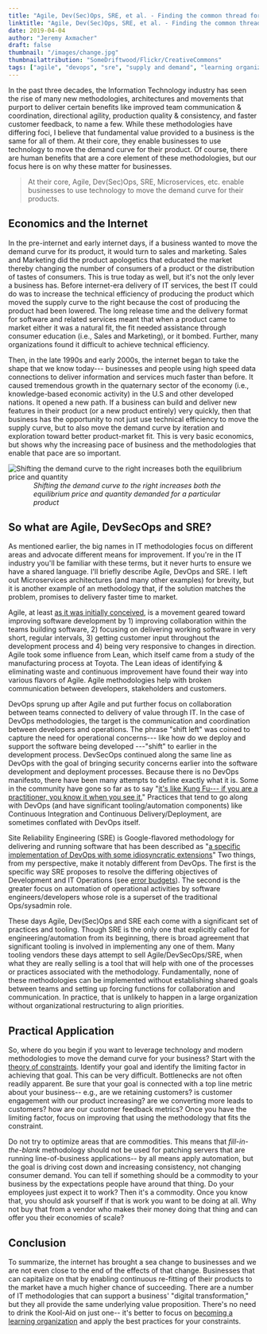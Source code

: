 ```yaml
---
title: "Agile, Dev(Sec)Ops, SRE, et al. - Finding the common thread for business"
linktitle: "Agile, Dev(Sec)Ops, SRE, et al. - Finding the common thread for business"
date: 2019-04-04
author: "Jeremy Axmacher"
draft: false
thumbnail: "/images/change.jpg"
thumbnailattribution: "SomeDriftwood/Flickr/CreativeCommons"
tags: ["agile", "devops", "sre", "supply and demand", "learning organizations"]
---
```


In the past three decades, the Information Technology industry has seen the rise of many new methodologies, architectures and movements that purport to deliver certain benefits like improved team communication & coordination, directional agility, production quality & consistency, and faster customer feedback, to name a few.  While these methodologies have differing foci, I believe that fundamental value provided to a business is the same for all of them.  At their core, they enable businesses to use technology to move the demand curve for their product.  Of course, there are human benefits that are a core element of these methodologies, but our focus here is on why these matter for businesses.

> At their core, Agile, Dev(Sec)Ops, SRE, Microservices, etc. enable businesses to use technology to move the demand curve for their products.

## Economics and the Internet

In the pre-internet and early internet days, if a business wanted to move the demand curve for its product, it would turn to sales and marketing.  Sales and Marketing did the product apologetics that educated the market thereby changing the number of consumers of a product or the distribution of tastes of consumers.  This is true today as well, but it's not the only lever a business has. Before internet-era delivery of IT services, the best IT could do was to increase the technical efficiency of producing the product which moved the supply curve to the right because the cost of producing the product had been lowered.  The long release time and the delivery format for software and related services meant that when a product came to market either it was a natural fit, the fit needed assistance through consumer education (i.e., Sales and Marketing), or it bombed.  Further, many organizations found it difficult to achieve technical efficiency.

Then, in the late 1990s and early 2000s, the internet began to take the shape that we know today--- businesses and people using high speed data connections to deliver information and services much faster than before.  It caused tremendous growth in the quaternary sector of the economy (i.e., knowledge-based economic activity) in the U.S and other developed nations.  It opened a new path.  If a business can build and deliver new features in their product (or a new product entirely) very quickly, then that business has the opportunity to not just use technical efficiency to move the supply curve, but to also move the demand curve by iteration and exploration toward better product-market fit.  This is very basic economics, but shows why the increasing pace of business and the methodologies that enable that pace are so important.

![Shifting the demand curve to the right increases both the equilibrium price and quantity](/images/shifting-demand-curve.png)
*Shifting the demand curve to the right increases both the equilibrium price and quantity demanded for a particular product*

## So what are Agile, DevSecOps and SRE?

As mentioned earlier, the big names in IT methodologies focus on different areas and advocate different means for improvement.  If you're in the IT industry you'll be familiar with these terms, but it never hurts to ensure we have a shared language.  I'll briefly describe Agile, DevOps and SRE.  I left out Microservices architectures (and many other examples) for brevity, but it is another example of an methodology that, if the solution matches the problem, promises to delivery faster time to market.

Agile, at least [as it was initially conceived](https://agilemanifesto.org/),  is a movement geared toward improving software development by 1) improving collaboration within the teams building software, 2) focusing on delivering working software in very short, regular intervals, 3) getting customer input throughout the development process and 4) being very responsive to changes in direction.  Agile took some influence from Lean, which itself came from a study of the manufacturing process at Toyota.  The Lean ideas of identifying & eliminating waste and continuous improvement have found their way into various flavors of Agile.  Agile methodologies help with broken communication between developers, stakeholders and customers.

DevOps sprung up after Agile and put further focus on collaboration between teams connected to delivery of value through IT.  In the case of DevOps methodologies, the target is the communication and coordination between developers and operations.  The phrase "shift left" was coined to capture the need for operational concerns--- like how do we deploy and support the software being developed ---"shift" to earlier in the development process.  DevSecOps continued along the same line as DevOps with the goal of bringing security concerns earlier into the software development and deployment processes.  Because there is no DevOps manifesto, there have been many attempts to define exactly what it is.  Some in the community have gone so far as to say "[it's like Kung Fu--- if you are a practitioner, you know it when you see it.](https://www.youtube.com/watch?v=uK0vmT0QYfI)"  Practices that tend to go along with DevOps (and have significant tooling/automation components) like Continuous Integration and Continuous Delivery/Deployment, are sometimes conflated with DevOps itself.

Site Reliability Engineering (SRE) is Google-flavored methodology for delivering and running software that has been described as "[a specific implementation of DevOps with some idiosyncratic extensions](https://landing.google.com/sre/sre-book/chapters/introduction/#devops-or-sre-8OS8HmcX )"  Two things, from my perspective, make it notably different from DevOps.  The first is the specific way SRE proposes to resolve the differing objectives of Development and IT Operations (see [error budgets](https://landing.google.com/sre/sre-book/chapters/introduction/#pursuing-maximum-change-velocity-without-violating-a-services-slo-pWsJh2iL)).  The second is the greater focus on automation of operational activities by software engineers/developers whose role is a superset of the traditional Ops/sysadmin role.

These days Agile, Dev(Sec)Ops and SRE each come with a significant set of practices and tooling.  Though SRE is the only one that explicitly called for engineering/automation from its beginning, there is broad agreement that significant tooling is involved in implementing any one of them.  Many tooling vendors these days attempt to sell Agile/DevSecOps/SRE, when what they are really selling is a tool that will help with one of the processes or practices associated with the methodology.  Fundamentally, none of these methodologies can be implemented without establishing shared goals between teams and setting up forcing functions for collaboration and communication.  In practice, that is unlikely to happen in a large organization without organizational restructuring to align priorities.


## Practical Application

So, where do you begin if you want to leverage technology and modern methodologies to move the demand curve for your business?  Start with the [theory of constraints](https://en.wikipedia.org/wiki/Theory_of_constraints). Identify your goal and identify the limiting factor in achieving that goal.  This can be very difficult.  Bottlenecks are not often readily apparent.  Be sure that your goal is connected with a top line metric about your business-- e.g., are we retaining customers? is customer engagement with our product increasing? are we converting more leads to customers? how are our customer feedback metrics?  Once you have the limiting factor, focus on improving that using the methodology that fits the constraint.

Do not try to optimize areas that are commodities.  This means that _fill-in-the-blank_ methodology should not be used for patching servers that are running line-of-business applications-- by all means apply automation, but the goal is driving cost down and increasing consistency, not changing consumer demand.  You can tell if something should be a commodity to your business by the expectations people have around that thing.  Do your employees just expect it to work?  Then it's a commodity.  Once you know that, you should ask yourself if that is work you want to be doing at all.  Why not buy that from a vendor who makes their money doing that thing and can offer you their economies of scale?

## Conclusion

To summarize, the internet has brought a sea change to businesses and we are not even close to the end of the effects of that change. Businesses that can capitalize on that by enabling continuous re-fitting of their products to the market have a much higher chance of succeeding.  There are a number of IT methodologies that can support a business' "digital transformation," but they all provide the same underlying value proposition.  There's no need to drink the Kool-Aid on just one-- it's better to focus on [becoming a learning organization](https://en.wikipedia.org/wiki/Learning_organization) and apply the best practices for your constraints.


<style>
img {
  max-height: 300px;
  display: block;
  margin: auto;
  }
p > img + em {
  max-width: 80%;
  display: block;
  margin: auto;
  }
</style>
